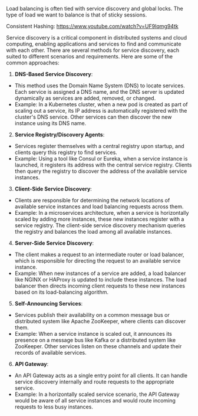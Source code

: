 Load balancing is often tied with service discovery and global locks. The type of load we want to balance is that of sticky sessions.


Consistent Hashing: https://www.youtube.com/watch?v=UF9Iqmg94tk


Service discovery is a critical component in distributed systems and cloud computing, enabling applications and services to find and communicate with each other. There are several methods for service discovery, each suited to different scenarios and requirements. Here are some of the common approaches:

1. **DNS-Based Service Discovery**:

- This method uses the Domain Name System (DNS) to locate services. Each service is assigned a DNS name, and the DNS server is updated dynamically as services are added, removed, or changed.
- Example: In a Kubernetes cluster, when a new pod is created as part of scaling out a service, its IP address is automatically registered with the cluster's DNS service. Other services can then discover the new instance using its DNS name.

2. **Service Registry/Discovery Agents**:

- Services register themselves with a central registry upon startup, and clients query this registry to find services.
- Example: Using a tool like Consul or Eureka, when a service instance is launched, it registers its address with the central service registry. Clients then query the registry to discover the address of the available service instances.

3. **Client-Side Service Discovery**:

- Clients are responsible for determining the network locations of available service instances and load balancing requests across them.
- Example: In a microservices architecture, when a service is horizontally scaled by adding more instances, these new instances register with a service registry. The client-side service discovery mechanism queries the registry and balances the load among all available instances.

4. **Server-Side Service Discovery**:

- The client makes a request to an intermediate router or load balancer, which is responsible for directing the request to an available service instance.
- Example: When new instances of a service are added, a load balancer like NGINX or HAProxy is updated to include these instances. The load balancer then directs incoming client requests to these new instances based on its load-balancing algorithm.

5. **Self-Announcing Services**:

- Services publish their availability on a common message bus or distributed system like Apache ZooKeeper, where clients can discover them.
- Example: When a service instance is scaled out, it announces its presence on a message bus like Kafka or a distributed system like ZooKeeper. Other services listen on these channels and update their records of available services.

6. **API Gateway**:

- An API Gateway acts as a single entry point for all clients. It can handle service discovery internally and route requests to the appropriate service.
- Example: In a horizontally scaled service scenario, the API Gateway would be aware of all service instances and would route incoming requests to less busy instances.